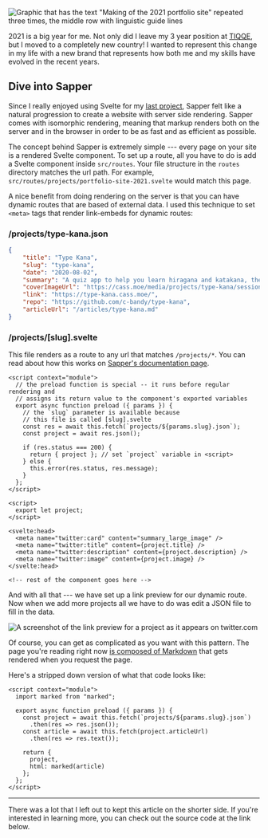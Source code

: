 ![Graphic that has the text "Making of the 2021 portfolio site" repeated three
times, the middle row with linguistic guide
lines](/media/projects/portfolio-site-2021/cover.png)

2021 is a big year for me. Not only did I leave my 3 year position at
[TIQQE](https://tiqqe.com/), but I moved to a completely new country! I wanted
to represent this change in my life with a new brand that represents how both me
and my skills have evolved in the recent years.

## Dive into Sapper

Since I really enjoyed using Svelte for my [last project](/projects/type-kana),
Sapper felt like a natural progression to create a website with server side
rendering. Sapper comes with isomorphic rendering, meaning that markup renders
both on the server and in the browser in order to be as fast and as efficient as
possible.

The concept behind Sapper is extremely simple --- every page on your site is a
rendered Svelte component. To set up a route, all you have to do is add a Svelte
component inside `src/routes`. Your file structure in the `routes` directory
matches the url path. For example,
`src/routes/projects/portfolio-site-2021.svelte` would match this page.

A nice benefit from doing rendering on the server is that you can have dynamic
routes that are based of external data. I used this technique to set `<meta>`
tags that render link-embeds for dynamic routes:

### /projects/type-kana.json

```json
{
	"title": "Type Kana",
	"slug": "type-kana",
	"date": "2020-08-02",
	"summary": "A quiz app to help you learn hiragana and katakana, the Japanese syllabaries. Powered by Svelte.",
	"coverImageUrl": "https://cass.moe/media/projects/type-kana/session.jpg",
	"link": "https://type-kana.cass.moe/",
	"repo": "https://github.com/c-bandy/type-kana",
	"articleUrl": "/articles/type-kana.md"
}
```

### /projects/[slug].svelte

This file renders as a route to any url that matches `/projects/*`. You
can read about how this works on [Sapper's documentation
page](https://sapper.svelte.dev/docs#Pages).

```svelte
<script context="module">
  // the preload function is special -- it runs before regular rendering and
  // assigns its return value to the component's exported variables
  export async function preload ({ params }) {
    // the `slug` parameter is available because
    // this file is called [slug].svelte
    const res = await this.fetch(`projects/${params.slug}.json`);
    const project = await res.json();

    if (res.status === 200) {
      return { project }; // set `project` variable in <script>
    } else {
      this.error(res.status, res.message);
    }
  };
</script>

<script>
  export let project;
</script>

<svelte:head>
  <meta name="twitter:card" content="summary_large_image" />
  <meta name="twitter:title" content={project.title} />
  <meta name="twitter:description" content={project.description} />
  <meta name="twitter:image" content={project.image} />
</svelte:head>

<!-- rest of the component goes here -->
```

And with all that --- we have set up a link preview for our dynamic route. Now
when we add more projects all we have to do was edit a JSON file to fill in the
data.

![A screenshot of the link preview for a project as it appears on
twitter.com](/media/projects/portfolio-site-2021/link-preview.png "What you see
when you link the Type Kana project on Twitter. Isn't my baby beautiful?")

Of course, you can get as complicated as you want with this pattern. The page
you're reading right now [is composed of
Markdown](/articles/portfolio-site-2021.md) that gets rendered when you request
the page.

Here's a stripped down version of what that code looks like:

```svelte
<script context="module">
  import marked from "marked";

  export async function preload ({ params }) {
    const project = await this.fetch(`projects/${params.slug}.json`)
      .then(res => res.json());
    const article = await this.fetch(project.articleUrl)
      .then(res => res.text());

    return {
      project,
      html: marked(article)
    };
  };
</script>
```

---

There was a lot that I left out to kept this article on the shorter side. If
you're interested in learning more, you can check out the source code at the
link below.
